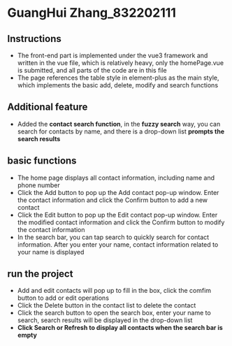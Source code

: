 # GuangHui Zhang_832202111
## Instructions
- The front-end part is implemented under the vue3 framework and written in the vue file, which is relatively heavy, only the homePage.vue is submitted, and all parts of the code are in this file
- The page references the table style in element-plus as the main style, which implements the basic add, delete, modify and search functions

## Additional feature
- Added the __contact search function__, in the __fuzzy search__ way, you can search for contacts by name, and there is a drop-down list __prompts the search results__

## basic functions
- The home page displays all contact information, including name and phone number
- Click the Add button to pop up the Add contact pop-up window. Enter the contact information and click the Confirm button to add a new contact
- Click the Edit button to pop up the Edit contact pop-up window. Enter the modified contact information and click the Confirm button to modify the contact information
- In the search bar, you can tap search to quickly search for contact information. After you enter your name, contact information related to your name is displayed

## run the project
- Add and edit contacts will pop up to fill in the box, click the comfim button to add or edit operations
- Click the Delete button in the contact list to delete the contact
- Click the search button to open the search box, enter your name to search, search results will be displayed in the drop-down list
- __Click Search or Refresh to display all contacts when the search bar is empty__
